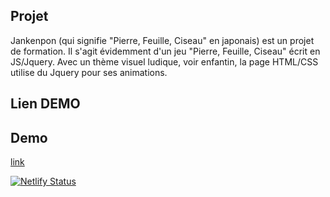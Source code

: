 ## Projet
Jankenpon (qui signifie "Pierre, Feuille, Ciseau" en japonais) est un projet de formation. Il s'agit évidemment d'un jeu "Pierre, Feuille, Ciseau" écrit en JS/Jquery. Avec un thème visuel ludique, voir enfantin, la page HTML/CSS utilise du Jquery pour ses animations. 

## Lien DEMO
## Demo

[link](https://jankenpon.netlify.com/)

[![Netlify Status](https://api.netlify.com/api/v1/badges/3c6c2ea2-0b39-4711-b500-d21dd75687b4/deploy-status)](https://app.netlify.com/sites/jankenpon/deploys)
